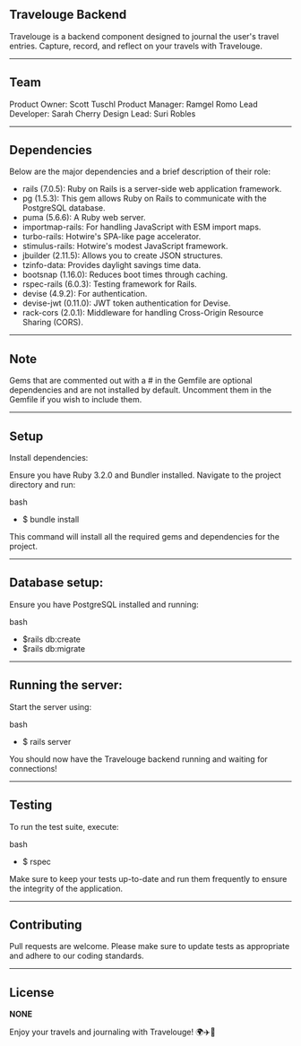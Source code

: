 ## Travelouge Backend

Travelouge is a backend component designed to journal the user's travel entries. Capture, record, and reflect on your travels with Travelouge.

---

## Team

Product Owner: Scott Tuschl
Product Manager: Ramgel Romo
Lead Developer: Sarah Cherry
Design Lead: Suri Robles

---

## Dependencies

Below are the major dependencies and a brief description of their role:

- rails (7.0.5): Ruby on Rails is a server-side web application framework.
- pg (1.5.3): This gem allows Ruby on Rails to communicate with the PostgreSQL database.
- puma (5.6.6): A Ruby web server.
- importmap-rails: For handling JavaScript with ESM import maps.
- turbo-rails: Hotwire's SPA-like page accelerator.
- stimulus-rails: Hotwire's modest JavaScript framework.
- jbuilder (2.11.5): Allows you to create JSON structures.
- tzinfo-data: Provides daylight savings time data.
- bootsnap (1.16.0): Reduces boot times through caching.
- rspec-rails (6.0.3): Testing framework for Rails.
- devise (4.9.2): For authentication.
- devise-jwt (0.11.0): JWT token authentication for Devise.
- rack-cors (2.0.1): Middleware for handling Cross-Origin Resource Sharing (CORS).

---

## Note

Gems that are commented out with a # in the Gemfile are optional dependencies and are not installed by default. Uncomment them in the Gemfile if you wish to include them.

---

## Setup

Install dependencies:

Ensure you have Ruby 3.2.0 and Bundler installed. Navigate to the project directory and run:

bash

- $ bundle install

This command will install all the required gems and dependencies for the project.

---

## Database setup:

Ensure you have PostgreSQL installed and running:

bash

- $rails db:create
- $rails db:migrate

---

## Running the server:

Start the server using:

bash

- $ rails server

You should now have the Travelouge backend running and waiting for connections!

---

## Testing

To run the test suite, execute:

bash

- $ rspec

Make sure to keep your tests up-to-date and run them frequently to ensure the integrity of the application.

---

## Contributing

Pull requests are welcome. Please make sure to update tests as appropriate and adhere to our coding standards.

---

## License

**NONE**

Enjoy your travels and journaling with Travelouge! 🌍✈️📖
